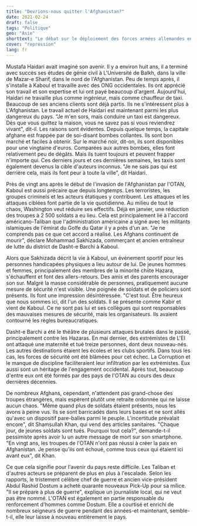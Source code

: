 ```yaml
---
title: "Devrions-nous quitter l'Afghanistan?"
date: 2021-02-24
draft: false
tags: "Politique"
geo: "Asie"
shorttext: "Le débat sur le déploiement des forces armées allemandes en Afghanistan a repris cette semaine. Le garçon de courses Maas se bat pour la mesure ABM."
cover: "repression"
lang: fr
---
```


Mustafa Haidari avait imaginé son avenir. Il y a environ huit ans, il a terminé avec succès ses études de génie civil à L'Université de Balkh, dans la ville de Mazar-e Sharif, dans le nord de l'Afghanistan. Peu de temps après, il s'installe à Kaboul et travaille avec des ONG occidentales. Ils ont apprécié son travail et son expertise et lui ont payé beaucoup d'argent. Aujourd'hui, Haidari ne travaille plus comme ingénieur, mais comme chauffeur de taxi. Beaucoup de ses anciens clients sont déjà partis. Ils ne s'intéressent plus à L'Afghanistan. Le travail actuel de Haidari est maintenant parmi les plus dangereux du pays. "Je m'en sors, mais conduire un taxi est dangereux. Dès que vous quittez la maison, vous ne savez pas si vous reviendrez vivant", dit-il. Les raisons sont évidentes. Depuis quelque temps, la capitale afghane est frappée par de soi-disant bombes collantes. Ils sont bon marché et faciles à obtenir. Sur le marché noir, dit-on, ils sont disponibles pour une vingtaine d'euros. Comparées aux autres bombes, elles font relativement peu de dégâts. Mais ils tuent toujours et peuvent frapper n'importe qui. Ces derniers jours et ces dernières semaines, les taxis sont également devenus la cible d'auteurs inconnus. "Je ne sais pas qui est derrière cela, mais ils font peur à toute la ville", dit Haidari.

Près de vingt ans après le début de l'invasion de l'Afghanistan par l'OTAN, Kaboul est aussi précaire que depuis longtemps. Les terroristes, les groupes criminels et les acteurs étatiques y contribuent. Les attaques et les attaques ciblées font partie de la vie quotidienne. Au milieu de tout le chaos, Washington veut réduire ses effectifs. Déjà en janvier, une réduction des troupes à 2 500 soldats a eu lieu. Cela est principalement lié à l'accord américano-Taliban que l'administration américaine a signé avec les militants islamiques de l'émirat du Golfe du Qatar il y a près d'un an. "Je ne comprends pas ce que cet accord a réalisé. Les Afghans continuent de mourir", déclare Mohammad Sakhizada, commerçant et ancien entraîneur de lutte du district de Dasht-e Barchi à Kaboul.

Alors que Sakhizada décrit la vie à Kaboul, un événement sportif pour les personnes handicapées physiques a lieu autour de lui. De jeunes hommes et femmes, principalement des membres de la minorité chiite Hazara, s'échauffent et font des allers-retours. Des amis et des parents encourager son sur. Malgré la masse considérable de personnes, pratiquement aucune mesure de sécurité n'est visible. Une poignée de soldats et de policiers sont présents. Ils font une impression désintéressée. "C'est tout. Être heureux que nous sommes ici, dit l'un des soldats. Il se présente comme Kabir et vient de Kaboul. Ce ne sont pas lui et ses collègues qui sont responsables des mauvaises mesures de sécurité, mais les organisateurs. Ils avaient contourné les règles bureaucratiques.

Dasht-e Barchi a été le théâtre de plusieurs attaques brutales dans le passé, principalement contre les Hazaras. En mai dernier, des extrémistes de L'EI ont attaqué une maternité et tué treize personnes, dont deux nouveau-nés. Les autres destinations étaient les écoles et les clubs sportifs. Dans tous les cas, les forces de sécurité ont été blâmées pour cet échec. La Corruption et le manque de discipline faciliteraient leur infiltration par les extrémistes. Eux aussi sont un héritage de l'engagement occidental. Après tout, beaucoup d'entre eux ont été formés par des pays de l'OTAN au cours des deux dernières décennies.

De nombreux Afghans, cependant, n'attendent pas grand-chose des troupes étrangères, mais espèrent plutôt une retraite ordonnée qui ne laisse aucun chaos. "Même quand plus de soldats étaient présents, nous les avons à peine vus. Ils se sont barricadés dans leurs bases et ne sont allés qu'avec un dispositif pare-balles parmi le peuple. L'incertitude prévalait encore", dit Shamsullah Khan, qui vend des articles sanitaires. "Chaque jour, de jeunes soldats sont tués. Pourquoi tout cela?", demande-t-il pessimiste après avoir lu un autre message de mort sur son smartphone. "En vingt ans, les troupes de l'OTAN n'ont pas réussi à créer la paix en Afghanistan. Je pense qu'ils ont échoué, comme tous ceux qui étaient ici avant eux", dit Khan.

Ce que cela signifie pour l'avenir du pays reste difficile. Les Taliban et d'autres acteurs se préparent de plus en plus à l'escalade. Selon les rapports, le tristement célèbre chef de guerre et ancien vice-président Abdul Rashid Dostum a acheté quarante nouveaux Pick-Up pour sa milice. "Il se prépare à plus de guerre", explique un journaliste local, qui ne veut pas être nommé. L'OTAN est également en partie responsable du renforcement d'hommes comme Dostum. Elle a courtisé et enrichi de nombreux seigneurs de guerre pendant des années-et maintenant, semble-t-il, elle leur laisse à nouveau entièrement le pays.
